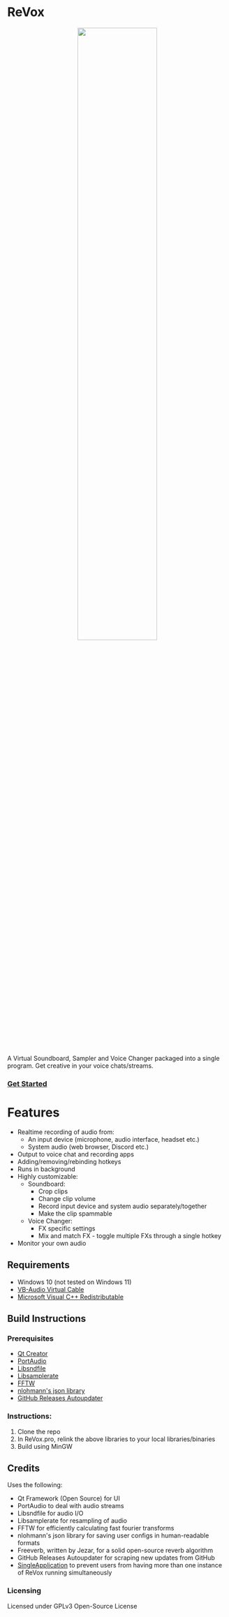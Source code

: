 # ReVox
<p align="center"><image src="https://github.com/andre-tm-hui/VirtualSnS/blob/master/images/intro.gif" width="60%"></image></p>

A Virtual Soundboard, Sampler and Voice Changer packaged into a single program. Get creative in your voice chats/streams.

### [Get Started](https://github.com/andre-tm-hui/ReVox/wiki/Installation)

# Features
  - Realtime recording of audio from:
    - An input device (microphone, audio interface, headset etc.)
    - System audio (web browser, Discord etc.)
  - Output to voice chat and recording apps
  - Adding/removing/rebinding hotkeys
  - Runs in background
  - Highly customizable:
    - Soundboard:
      - Crop clips
      - Change clip volume
      - Record input device and system audio separately/together
      - Make the clip spammable
    - Voice Changer:
      - FX specific settings
      - Mix and match FX - toggle multiple FXs through a single hotkey
  - Monitor your own audio

## Requirements
  - Windows 10 (not tested on Windows 11)
  - [VB-Audio Virtual Cable](https://vb-audio.com/Cable/)
  - [Microsoft Visual C++ Redistributable](https://aka.ms/vs/17/release/vc_redist.x64.exe)

## Build Instructions
### Prerequisites
  - [Qt Creator](https://qt.io)
  - [PortAudio](https://github.com/PortAudio/portaudio/)
  - [Libsndfile](https://github.com/libsndfile/libsndfile/)
  - [Libsamplerate](https://github.com/libsndfile/libsamplerate)
  - [FFTW](https://www.fftw.org/)
  - [nlohmann's json library](https://github.com/nlohmann/json)
  - [GitHub Releases Autoupdater](https://github.com/VioletGiraffe/github-releases-autoupdater)
### Instructions:
1. Clone the repo
2. In ReVox.pro, relink the above libraries to your local libraries/binaries
3. Build using MinGW

## Credits
Uses the following:
  - Qt Framework (Open Source) for UI
  - PortAudio to deal with audio streams
  - Libsndfile for audio I/O
  - Libsamplerate for resampling of audio
  - FFTW for efficiently calculating fast fourier transforms
  - nlohmann's json library for saving user configs in human-readable formats
  - Freeverb, written by Jezar, for a solid open-source reverb algorithm
  - GitHub Releases Autoupdater for scraping new updates from GitHub
  - [SingleApplication](https://github.com/itay-grudev/SingleApplication) to prevent users from having more than one instance of ReVox running simultaneously
  
### Licensing
Licensed under GPLv3 Open-Source License
